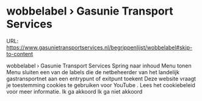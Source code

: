 # wobbelabel › Gasunie Transport Services

URL: https://www.gasunietransportservices.nl/begrippenlijst/wobbelabel#skip-to-content

wobbelabel › Gasunie Transport Services
Spring naar inhoud
Menu tonen
Menu sluiten
een van de labels die de
netbeheerder
van het
landelijk gastransportnet
aan een
entrypunt
of
exitpunt
toekent
Deze website vraagt je toestemming cookies te gebruiken voor
YouTube
. Lees het
cookiebeleid
voor meer informatie.
Ik ga akkoord
Ik ga niet akkoord